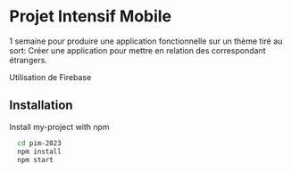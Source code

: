 
# Projet Intensif Mobile

1 semaine pour produire une application fonctionnelle sur un thème tiré au sort: Créer une application pour mettre en relation des correspondant étrangers.

Utilisation de Firebase



## Installation

Install my-project with npm

```bash
  cd pim-2023
  npm install
  npm start
```
    
